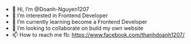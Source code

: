 - 👋 Hi, I’m @Doanh-Nguyen1207
- 👀 I’m interested in Frontend Developer
- 🌱 I’m currently learning become a Frontend Developer
- 💞️ I’m looking to collaborate on build my own website
- 📫 How to reach me fb: https://www.facebook.com/thanhdoanh1207/

<!---
Doanh-Nguyen1207/Doanh-Nguyen1207 is a ✨ special ✨ repository because its `README.md` (this file) appears on your GitHub profile.
You can click the Preview link to take a look at your changes.
--->
